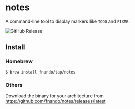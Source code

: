 # notes

A command-line tool to display markers like `TODO` and `FIXME`.

![GitHub Release](https://img.shields.io/github/v/release/fnando/notes)

## Install

### Homebrew

```console
$ brew install fnando/tap/notes
```

### Others

Download the binary for your architecture from
https://github.com/fnando/notes/releases/latest
